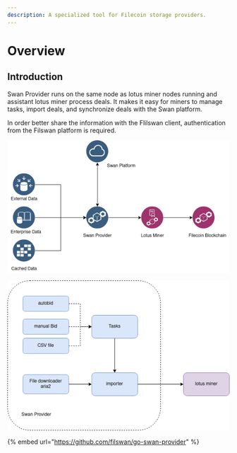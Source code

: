 ```yaml
---
description: A specialized tool for Filecoin storage providers.
---
```


# Overview

## Introduction

Swan Provider runs on the same node as lotus miner nodes running and assistant lotus miner process deals. It makes it easy for miners to manage tasks, import deals, and synchronize deals with the Swan platform.

In order better share the information with the Flilswan client, authentication from the Filswan platform is required.

![Swan Provider Business Flow](<../.gitbook/assets/image (22).png>)

![Swan Provider System Architect](<../.gitbook/assets/image (24).png>)

{% embed url="https://github.com/filswan/go-swan-provider" %}
